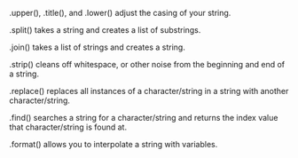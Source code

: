 .upper(), .title(), and .lower() adjust the casing of your string.

.split() takes a string and creates a list of substrings.

.join() takes a list of strings and creates a string.

.strip() cleans off whitespace, or other noise from the beginning and end of a string.

.replace() replaces all instances of a character/string in a string with another character/string.

.find() searches a string for a character/string and returns the index value that character/string is found at.

.format() allows you to interpolate a string with variables.
